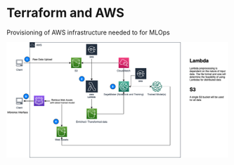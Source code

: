 # Terraform and AWS

Provisioning of AWS infrastructure needed to for MLOps

![Architecture Diagram](architecture.png)